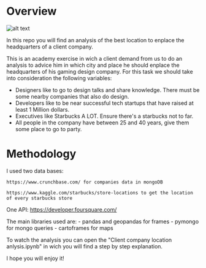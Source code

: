 # Overview

![alt text](https://i.dlpng.com/static/png/6665186_preview.png "Gaming")

In this repo you will find an analysis of the best location to enplace the headquarters of a client company.

This is an academy exercise in wich a client demand from us to do an analysis to advice him in which city and place he should enplace the headquarters of his gaming design company. For this task we should take into consideration the following variables:

- Designers like to go to design talks and share knowledge. There must be some nearby companies that also do design.
- Developers like to be near successful tech startups that have raised at least 1 Million dollars.
- Executives like Starbucks A LOT. Ensure there's a starbucks not to far.
- All people in the company have between 25 and 40 years, give them some place to go to party.


# Methodology

I used two data bases:

    https://www.crunchbase.com/ for companies data in mongoDB

    https://www.kaggle.com/starbucks/store-locations to get the location of every starbucks store

One API:
    https://developer.foursquare.com/

The main libraries used are:
    - pandas and geopandas for frames
    - pymongo for mongo queries
    - cartoframes for maps

To watch the analysis you can open the "Client company location anlysis.ipynb" in wich you will find a step by step explanation.

I hope you will enjoy it!
